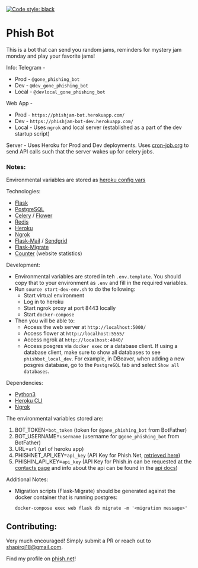 [![Code style: black](https://img.shields.io/badge/code%20style-black-000000.svg)](https://github.com/psf/black)


# Phish Bot

This is a bot that can send you random jams, reminders for mystery jam monday and play your favorite jams!

Info:
Telegram -
  * Prod - `@gone_phishing_bot`
  * Dev - `@dev_gone_phishing_bot`
  * Local - `@devlocal_gone_phishing_bot`

Web App -
  * Prod - `https://phishjam-bot.herokuapp.com/`
  * Dev - `https://phishjam-bot-dev.herokuapp.com/`
  * Local - Uses `ngrok` and local server (established as a part of the dev startup script)

Server - 
Uses Heroku for Prod and Dev deployments. Uses [cron-job.org](https://cron-job.org/en/) to send API calls such that the server wakes up for celery jobs.

### Notes:
Environmental variables are stored as [heroku config vars](https://devcenter.heroku.com/articles/config-vars)

Technologies:
* [Flask](https://flask.palletsprojects.com/en/2.0.x/)
* [PostgreSQL](https://www.postgresql.org/)
* [Celery](https://docs.celeryproject.org/en/stable/index.html) / [Flower](https://flower.readthedocs.io/en/latest/)
* [Redis](https://redis.io/)
* [Heroku](https://heroku.com)
* [Ngrok](https://ngrok.com/)
* [Flask-Mail](https://pythonhosted.org/Flask-Mail/) / [Sendgrid](https://sendgrid.com/)
* [Flask-Migrate](https://flask-migrate.readthedocs.io/en/latest/)
* [Counter](https://counter.dev/) (website statistics)

Development:
* Environmental variables are stored in teh `.env.template`. You should copy that to your environment as `.env` and fill in the required variables.
* Run `source start-dev-env.sh` to do the following:
  * Start virtual environment
  * Log in to heroku
  * Start ngrok proxy at port 8443 locally
  * Start `docker-compose` 
* Then you will be able to:
  * Access the web server at `http://localhost:5000/`
  * Access flower at `http://localhost:5555/`
  * Access ngrok at `http://localhost:4040/`
  * Access posgres via `docker exec` or a database client. If using a database client, make sure to show all databases to see `phishbot_local_dev`. For example, in DBeaver, when adding a new posgres database, go to the `PostgreSQL` tab and select `Show all databases`.

Dependencies:
* [Python3](https://www.python.org/downloads/)
* [Heroku CLI](https://devcenter.heroku.com/articles/heroku-cli#download-and-install)
* [Ngrok](https://ngrok.com/download)

The environmental variables stored are:
1. BOT_TOKEN=`bot_token` (token for `@gone_phishing_bot` from BotFather)
2. BOT_USERNAME=`username` (username for `@gone_phishing_bot` from BotFather)
3. URL=`url` (url of heroku app)
4. PHISHNET_API_KEY=`api_key` (API Key for Phish.Net, [retrieved here](https://api.phish.net/request-key))
5. PHISHIN_API_KEY=`api_key` (API Key for Phish.in can be requested at the [contacts page](https://phish.in/contact-info) and info about the api can be found in the [api docs](https://phish.in/api-docs))

Additional Notes:
* Migration scripts (Flask-Migrate) should be generated against the docker container that is running postgres:
  ```
  docker-compose exec web flask db migrate -m '<migration message>'
  ``` 

## Contributing:
Very much encouraged! Simply submit a PR or reach out to shapiroj18@gmail.com.

Find my profile on [phish.net](https://phish.net/user/harpua18)!